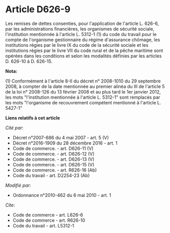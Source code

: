 # Article D626-9

Les remises de dettes consenties, pour l'application de l'article L. 626-6, par les administrations financières, les
organismes de sécurité sociale, l'institution mentionnée à l'article L. 5312-1 (1) du code du travail pour le compte de
l'organisme gestionnaire du régime d'assurance chômage, les institutions régies par le livre IX du code de la sécurité
sociale et les institutions régies par le livre VII du code rural et de la pêche maritime sont opérées dans les conditions et
selon les modalités définies par les articles D. 626-10 à D. 626-15.

**Nota:**

(1) Conformément à l'article 8-II du décret n° 2008-1010 du 29 septembre 2008, à compter de la date mentionnée au premier
alinéa du III de l'article 5 de la loi n° 2008-126 du 13 février 2008 et au plus tard le 1er janvier 2012, les mots
"l'institution mentionnée à l'article L. 5312-1" sont remplacés par les mots "l'organisme de recouvrement compétent mentionné
à l'article L. 5427-1"

**Liens relatifs à cet article**

_Cité par_:

  - Décret n°2007-686 du 4 mai 2007 - art. 5 (V)
  - Décret n°2016-1909 du 28 décembre 2016 - art. 1
  - Code de commerce. - art. D626-11 (V)
  - Code de commerce. - art. D626-12 (V)
  - Code de commerce. - art. D626-13 (V)
  - Code de commerce. - art. D626-15 (V)
  - Code de commerce. - art. R626-16 (Ab)
  - Code du travail - art. D2254-23 (Ab)

_Modifié par_:

  - Ordonnance n°2010-462 du 6 mai 2010 - art. 1

_Cite_:

  - Code de commerce - art. L626-6
  - Code de commerce - art. R626-10
  - Code du travail - art. L5312-1
